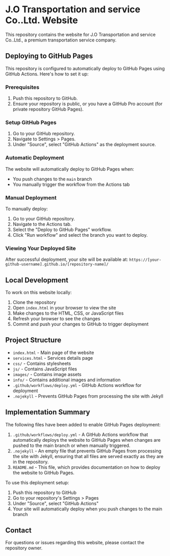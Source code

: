 # J.O Transportation and service Co..Ltd. Website

This repository contains the website for J.O Transportation and service Co..Ltd., a premium transportation service company.

## Deploying to GitHub Pages

This repository is configured to automatically deploy to GitHub Pages using GitHub Actions. Here's how to set it up:

### Prerequisites

1. Push this repository to GitHub.
2. Ensure your repository is public, or you have a GitHub Pro account (for private repository GitHub Pages).

### Setup GitHub Pages

1. Go to your GitHub repository.
2. Navigate to Settings > Pages.
3. Under "Source", select "GitHub Actions" as the deployment source.

### Automatic Deployment

The website will automatically deploy to GitHub Pages when:
- You push changes to the `main` branch
- You manually trigger the workflow from the Actions tab

### Manual Deployment

To manually deploy:
1. Go to your GitHub repository.
2. Navigate to the Actions tab.
3. Select the "Deploy to GitHub Pages" workflow.
4. Click "Run workflow" and select the branch you want to deploy.

### Viewing Your Deployed Site

After successful deployment, your site will be available at:
`https://[your-github-username].github.io/[repository-name]/`

## Local Development

To work on this website locally:

1. Clone the repository
2. Open `index.html` in your browser to view the site
3. Make changes to the HTML, CSS, or JavaScript files
4. Refresh your browser to see the changes
5. Commit and push your changes to GitHub to trigger deployment

## Project Structure

- `index.html` - Main page of the website
- `services.html` - Services details page
- `css/` - Contains stylesheets
- `js/` - Contains JavaScript files
- `images/` - Contains image assets
- `info/` - Contains additional images and information
- `.github/workflows/deploy.yml` - GitHub Actions workflow for deployment
- `.nojekyll` - Prevents GitHub Pages from processing the site with Jekyll

## Implementation Summary

The following files have been added to enable GitHub Pages deployment:

1. `.github/workflows/deploy.yml` - A GitHub Actions workflow that automatically deploys the website to GitHub Pages when changes are pushed to the main branch or when manually triggered.
2. `.nojekyll` - An empty file that prevents GitHub Pages from processing the site with Jekyll, ensuring that all files are served exactly as they are in the repository.
3. `README.md` - This file, which provides documentation on how to deploy the website to GitHub Pages.

To use this deployment setup:

1. Push this repository to GitHub
2. Go to your repository's Settings > Pages
3. Under "Source", select "GitHub Actions"
4. Your site will automatically deploy when you push changes to the main branch

## Contact

For questions or issues regarding this website, please contact the repository owner.
